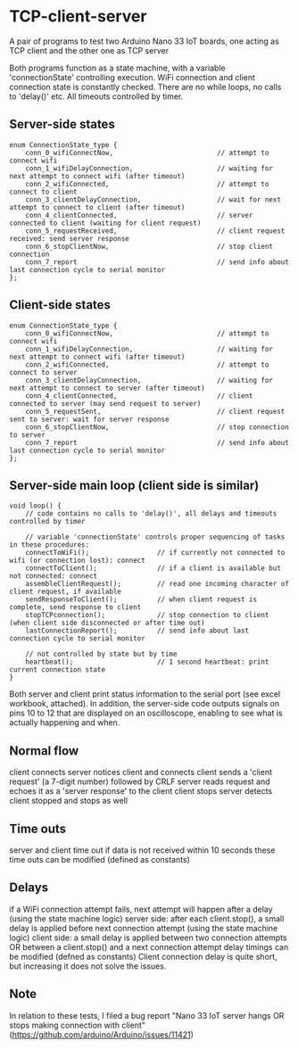 # TCP-client-server
A pair of programs to test two Arduino Nano 33 IoT boards, one acting as TCP client and the other one as TCP server

Both programs function as a state machine, with a variable 'connectionState' controlling execution.
WiFi connection and client connection state is constantly checked. There are no while loops, no calls to 'delay()' etc. All timeouts controlled by timer.

## Server-side states

```
enum ConnectionState_type {
    conn_0_wifiConnectNow,                          // attempt to connect wifi
    conn_1_wifiDelayConnection,                     // waiting for next attempt to connect wifi (after timeout)
    conn_2_wifiConnected,                           // attempt to connect to client
    conn_3_clientDelayConnection,                   // wait for next attempt to connect to client (after timeout)
    conn_4_clientConnected,                         // server connected to client (waiting for client request)
    conn_5_requestReceived,                         // client request received: send server response
    conn_6_stopClientNow,                           // stop client connection
    conn_7_report                                   // send info about last connection cycle to serial monitor
};
```

## Client-side states
```
enum ConnectionState_type {
    conn_0_wifiConnectNow,                          // attempt to connect wifi
    conn_1_wifiDelayConnection,                     // waiting for next attempt to connect wifi (after timeout)
    conn_2_wifiConnected,                           // attempt to connect to server
    conn_3_clientDelayConnection,                   // waiting for next attempt to connect to server (after timeout)
    conn_4_clientConnected,                         // client connected to server (may send request to server)
    conn_5_requestSent,                             // client request sent to server: wait for server response
    conn_6_stopClientNow,                           // stop connection to server
    conn_7_report                                   // send info about last connection cycle to serial monitor
};
```

## Server-side main loop (client side is similar)
```
void loop() {
    // code contains no calls to 'delay()', all delays and timeouts controlled by timer

    // variable 'connectionState' controls proper sequencing of tasks in these procedures:
    connectToWiFi();                 // if currently not connected to wifi (or connection lost): connect
    connectToClient();               // if a client is available but not connected: connect
    assembleClientRequest();         // read one incoming character of client request, if available
    sendResponseToClient();          // when client request is complete, send response to client
    stopTCPconnection();             // stop connection to client (when client side disconnected or after time out)
    lastConnectionReport();          // send info about last connection cycle to serial monitor

    // not controlled by state but by time
    heartbeat();                     // 1 second heartbeat: print current connection state
}
```

Both server and client print status information to the serial port (see excel workbook, attached).
In addition, the server-side code outputs signals on pins 10 to 12 that are displayed on an oscilloscope, enabling to see what is actually happening and when.

## Normal flow

client connects
server notices client and connects
client sends a 'client request' (a 7-digit number) followed by CRLF
server reads request and echoes it as a 'server response' to the client
client stops
server detects client stopped and stops as well

## Time outs

server and client time out if data is not received within 10 seconds
these time outs can be modified (defined as constants)

## Delays

if a WiFi connection attempt fails, next attempt will happen after a delay (using the state machine logic)
server side: after each client.stop(), a small delay is applied before next connection attempt (using the state machine logic)
client side: a small delay is applied between two connection attempts OR between a client.stop() and a next connection attempt
delay timings can be modified (defned as constants)
Client connection delay is quite short, but increasing it does not solve the issues.

## Note

In relation to these tests, I filed a bug report "Nano 33 IoT server hangs OR stops making connection with client"
(https://github.com/arduino/Arduino/issues/11421)



